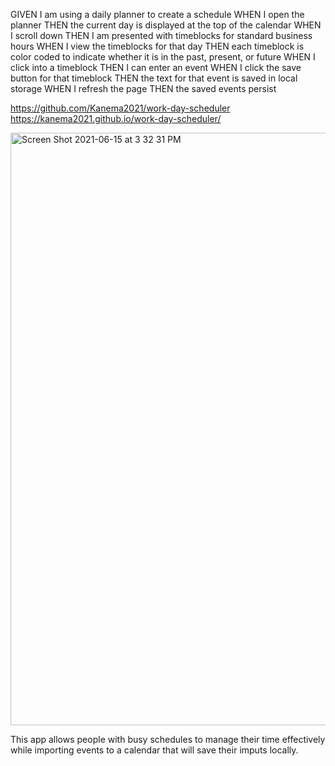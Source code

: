 


GIVEN I am using a daily planner to create a schedule
WHEN I open the planner
THEN the current day is displayed at the top of the calendar
WHEN I scroll down
THEN I am presented with timeblocks for standard business hours
WHEN I view the timeblocks for that day
THEN each timeblock is color coded to indicate whether it is in the past, present, or future
WHEN I click into a timeblock
THEN I can enter an event
WHEN I click the save button for that timeblock
THEN the text for that event is saved in local storage
WHEN I refresh the page
THEN the saved events persist

https://github.com/Kanema2021/work-day-scheduler
https://kanema2021.github.io/work-day-scheduler/

<img width="948" alt="Screen Shot 2021-06-15 at 3 32 31 PM" src="https://user-images.githubusercontent.com/82725636/122132667-1f8b4c80-cdf0-11eb-9e50-e21554c79ad3.png">


This app allows people with busy schedules to manage their time effectively while importing events to a calendar that will save their imputs locally.









